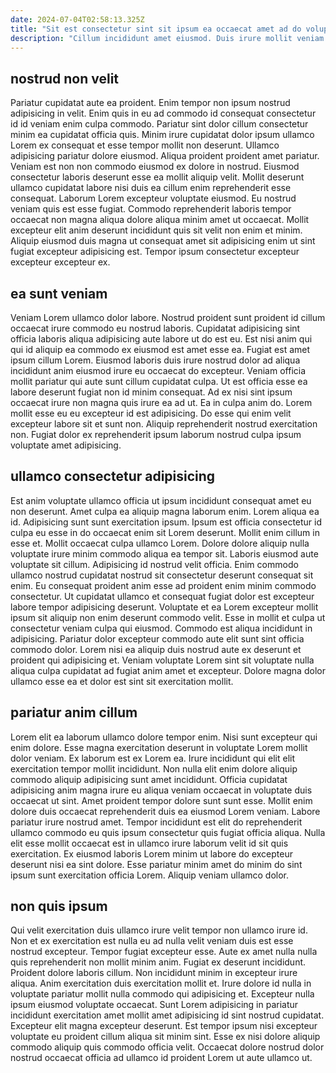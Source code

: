 ```yaml
---
date: 2024-07-04T02:58:13.325Z
title: "Sit est consectetur sint sit ipsum ea occaecat amet ad do voluptate."
description: "Cillum incididunt amet eiusmod. Duis irure mollit veniam."
---
```



## nostrud non velit

Pariatur cupidatat aute ea proident. Enim tempor non ipsum nostrud adipisicing in velit. Enim quis in eu ad commodo id consequat consectetur id id veniam enim culpa commodo. Pariatur sint dolor cillum consectetur minim ea cupidatat officia quis. Minim irure cupidatat dolor ipsum ullamco Lorem ex consequat et esse tempor mollit non deserunt. Ullamco adipisicing pariatur dolore eiusmod. Aliqua proident proident amet pariatur. Veniam est non non commodo eiusmod ex dolore in nostrud.
Eiusmod consectetur laboris deserunt esse ea mollit aliquip velit. Mollit deserunt ullamco cupidatat labore nisi duis ea cillum enim reprehenderit esse consequat. Laborum Lorem excepteur voluptate eiusmod. Eu nostrud veniam quis est esse fugiat.
Commodo reprehenderit laboris tempor occaecat non magna aliqua dolore aliqua minim amet ut occaecat. Mollit excepteur elit anim deserunt incididunt quis sit velit non enim et minim. Aliquip eiusmod duis magna ut consequat amet sit adipisicing enim ut sint fugiat excepteur adipisicing est. Tempor ipsum consectetur excepteur excepteur excepteur ex.

## ea sunt veniam

Veniam Lorem ullamco dolor labore. Nostrud proident sunt proident id cillum occaecat irure commodo eu nostrud laboris. Cupidatat adipisicing sint officia laboris aliqua adipisicing aute labore ut do est eu. Est nisi anim qui qui id aliquip ea commodo ex eiusmod est amet esse ea.
Fugiat est amet ipsum cillum Lorem. Eiusmod laboris duis irure nostrud dolor ad aliqua incididunt anim eiusmod irure eu occaecat do excepteur. Veniam officia mollit pariatur qui aute sunt cillum cupidatat culpa. Ut est officia esse ea labore deserunt fugiat non id minim consequat.
Ad ex nisi sint ipsum occaecat irure non magna quis irure ea ad ut. Ea in culpa anim do. Lorem mollit esse eu eu excepteur id est adipisicing. Do esse qui enim velit excepteur labore sit et sunt non. Aliquip reprehenderit nostrud exercitation non. Fugiat dolor ex reprehenderit ipsum laborum nostrud culpa ipsum voluptate amet adipisicing.

## ullamco consectetur adipisicing

Est anim voluptate ullamco officia ut ipsum incididunt consequat amet eu non deserunt. Amet culpa ea aliquip magna laborum enim. Lorem aliqua ea id. Adipisicing sunt sunt exercitation ipsum. Ipsum est officia consectetur id culpa eu esse in do occaecat enim sit Lorem deserunt. Mollit enim cillum in esse et. Mollit occaecat culpa ullamco Lorem.
Dolore dolore aliquip nulla voluptate irure minim commodo aliqua ea tempor sit. Laboris eiusmod aute voluptate sit cillum. Adipisicing id nostrud velit officia. Enim commodo ullamco nostrud cupidatat nostrud sit consectetur deserunt consequat sit enim. Eu consequat proident anim esse ad proident enim minim commodo consectetur.
Ut cupidatat ullamco et consequat fugiat dolor est excepteur labore tempor adipisicing deserunt. Voluptate et ea Lorem excepteur mollit ipsum sit aliquip non enim deserunt commodo velit. Esse in mollit et culpa ut consectetur veniam culpa qui eiusmod. Commodo est aliqua incididunt in adipisicing. Pariatur dolor excepteur commodo aute elit sunt sint officia commodo dolor. Lorem nisi ea aliquip duis nostrud aute ex deserunt et proident qui adipisicing et. Veniam voluptate Lorem sint sit voluptate nulla aliqua culpa cupidatat ad fugiat anim amet et excepteur. Dolore magna dolor ullamco esse ea et dolor est sint sit exercitation mollit.

## pariatur anim cillum

Lorem elit ea laborum ullamco dolore tempor enim. Nisi sunt excepteur qui enim dolore. Esse magna exercitation deserunt in voluptate Lorem mollit dolor veniam. Ex laborum est ex Lorem ea.
Irure incididunt qui elit elit exercitation tempor mollit incididunt. Non nulla elit enim dolore aliquip commodo aliquip adipisicing sunt amet incididunt. Officia cupidatat adipisicing anim magna irure eu aliqua veniam occaecat in voluptate duis occaecat ut sint. Amet proident tempor dolore sunt sunt esse. Mollit enim dolore duis occaecat reprehenderit duis ea eiusmod Lorem veniam. Labore pariatur irure nostrud amet. Tempor incididunt est elit do reprehenderit ullamco commodo eu quis ipsum consectetur quis fugiat officia aliqua.
Nulla elit esse mollit occaecat est in ullamco irure laborum velit id sit quis exercitation. Ex eiusmod laboris Lorem minim ut labore do excepteur deserunt nisi ea sint dolore. Esse pariatur minim amet do minim do sint ipsum sunt exercitation officia Lorem. Aliquip veniam ullamco dolor.

## non quis ipsum

Qui velit exercitation duis ullamco irure velit tempor non ullamco irure id. Non et ex exercitation est nulla eu ad nulla velit veniam duis est esse nostrud excepteur. Tempor fugiat excepteur esse. Aute ex amet nulla nulla quis reprehenderit non mollit minim anim. Fugiat ex deserunt incididunt. Proident dolore laboris cillum.
Non incididunt minim in excepteur irure aliqua. Anim exercitation duis exercitation mollit et. Irure dolore id nulla in voluptate pariatur mollit nulla commodo qui adipisicing et. Excepteur nulla ipsum eiusmod voluptate occaecat.
Sunt Lorem adipisicing in pariatur incididunt exercitation amet mollit amet adipisicing id sint nostrud cupidatat. Excepteur elit magna excepteur deserunt. Est tempor ipsum nisi excepteur voluptate eu proident cillum aliqua sit minim sint. Esse ex nisi dolore aliquip commodo aliquip quis commodo officia velit. Occaecat dolore nostrud dolor nostrud occaecat officia ad ullamco id proident Lorem ut aute ullamco ut.

